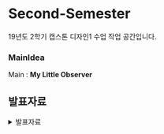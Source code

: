 # Second-Semester

19년도 2학기 캡스톤 디자인1 수업 작업 공간입니다. 

 ### MainIdea
Main : **My Little Observer**





발표자료
--------
<details>
<summary>발표자료</summary>

 * 19.09.11 : [19.09.11](https://github.com/ForGraduate2020/Second-Semester/blob/master/%EC%BA%A1%EC%8A%A4%ED%86%A4%20%EB%94%94%EC%9E%90%EC%9D%B8%20%EC%95%84%EC%9D%B4%EB%94%94%EC%96%B4-confirm%EC%9D%B4%EC%A0%84(fix).pptx)
 * 19.09.18 : [19.09.18](https://github.com/ForGraduate2020/Second-Semester/blob/master/%EC%BA%A1%EC%8A%A4%ED%86%A4%20%EB%94%94%EC%9E%90%EC%9D%B8%202%EC%A3%BC%EC%B0%A8.pptx)
 * 19.09.25 : [19.09.25](https://github.com/ForGraduate2020/Second-Semester/blob/master/%EC%BA%A1%EC%8A%A4%ED%86%A4%20%EB%94%94%EC%9E%90%EC%9D%B8%203%EC%A3%BC%EC%B0%A8.pptx)
 * 19.10.02 : [19.10.02](https://github.com/ForGraduate2020/Second-Semester/blob/master/%EC%BA%A1%EC%8A%A4%ED%86%A4%20%EB%94%94%EC%9E%90%EC%9D%B8%204%EC%A3%BC%EC%B0%A8.pptx)
 * 19.10.16 : [19.10.16](https://github.com/ForGraduate2020/Second-Semester/blob/master/캡스톤%20디자인%205주차.pptx)
   * 시나리오: [시나리오](https://github.com/ForGraduate2020/Second-Semester/blob/master/%EC%BA%A1%EB%94%94%2010%EC%9B%94%203%EC%A3%BC%EC%B0%A8%20%EC%8B%9C%EB%82%98%EB%A6%AC%EC%98%A4.hwp)
   * 피드백: [피드백](https://github.com/ForGraduate2020/Second-Semester/blob/master/%EC%BA%A1%EB%94%9410%EC%9B%943%EC%A3%BC%EC%B0%A8%20%ED%94%BC%EB%93%9C%EB%B0%B1%26%20%EB%8B%A4%EC%9D%8C%20%EB%B0%9C%ED%91%9C%20%EC%A4%80%EB%B9%84%20%EC%82%AC%ED%95%AD.txt)
* 19.11.06 : [19.11.06](https://github.com/ForGraduate2020/Second-Semester/blob/master/19.11.06.pptx)

 * 19.11.20 : [19.11.20](https://github.com/ForGraduate2020/Second-Semester/blob/master/191120%20%EB%B0%9C%ED%91%9C%EC%9E%90%EB%A3%8C.pptx)
   * 기획문서: [기획문서](https://github.com/ForGraduate2020/Second-Semester/blob/master/%EB%A7%88%EC%9D%B4%EB%A6%AC%ED%8B%80%EC%98%B5%EC%A0%80%EB%B2%84%20%EA%B8%B0%ED%9A%8D%EB%AC%B8%EC%84%9C.docx)

    
</details>
